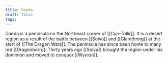 ```yaml
---
title: Daeda
draft: false
tags:
---
```

Daeda is a peninsula on the Northeast corner of [[Cyn-Tollir]]. It is a desert region as a result of the battle between [[Solva]] and [[Glamthring]] at the start of [[The Dragon Wars]]. The peninsula has since been home to many red [[Dragonborn]]. Thirty years ago [[Solva]] brought the region under his dominion and moved to conquer [[Wynion]]. 